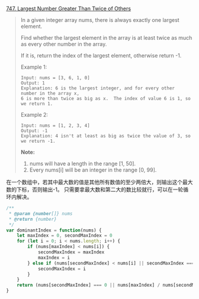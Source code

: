 [747. Largest Number Greater Than Twice of Others](https://leetcode.com/problems/largest-number-greater-than-twice-of-others/description/)

>
>In a given integer array nums, there is always exactly one largest element.
>
>Find whether the largest element in the array is at least twice as much as every other number in the array.
>
>If it is, return the index of the largest element, otherwise return -1.
>
>Example 1:
>```
>Input: nums = [3, 6, 1, 0]
>Output: 1
>Explanation: 6 is the largest integer, and for every other number in the array x,
>6 is more than twice as big as x.  The index of value 6 is 1, so we return 1.
>```
>Example 2:
>```
>Input: nums = [1, 2, 3, 4]
>Output: -1
>Explanation: 4 isn't at least as big as twice the value of 3, so we return -1.
>```
>**Note:**
>1. nums will have a length in the range [1, 50].
>2. Every nums[i] will be an integer in the range [0, 99].


在一个数组中，若其中最大数的值是其他所有数值的至少两倍大，则输出这个最大数的下标，否则输出-1。
只需要拿最大数和第二大的数比较就行，可以在一轮循环内解决。
```js
/**
 * @param {number[]} nums
 * @return {number}
 */
var dominantIndex = function(nums) {
    let maxIndex = 0, secondMaxIndex = 0
    for (let i = 0; i < nums.length; i++) {
        if (nums[maxIndex] < nums[i]) {
            secondMaxIndex = maxIndex
            maxIndex = i
        } else if (nums[secondMaxIndex] < nums[i] || secondMaxIndex === maxIndex) {
            secondMaxIndex = i
        }
    }
    return (nums[secondMaxIndex] === 0 || nums[maxIndex] / nums[secondMaxIndex] >= 2) ? maxIndex : -1
}
```